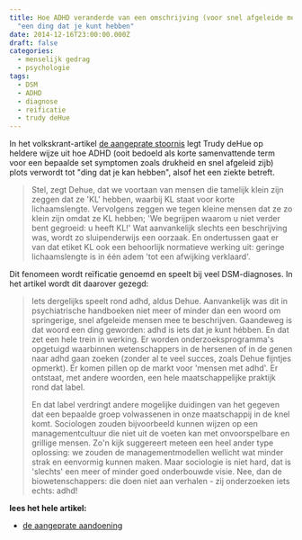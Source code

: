 ```yaml
---
title: Hoe ADHD veranderde van een omschrijving (voor snel afgeleide mensen) tot
  "een ding dat je kunt hebben"
date: 2014-12-16T23:00:00.000Z
draft: false
categories:
  - menselijk gedrag
  - psychologie
tags:
  - DSM
  - ADHD
  - diagnose
  - reificatie
  - trudy deHue
---
```

In het volkskrant-artikel [de aangeprate stoornis](https://12ft.io/proxy?q=https://www.volkskrant.nl/nieuws-achtergrond/de-aangeprate-aandoening~baabe31e) legt Trudy deHue op heldere wijze uit hoe ADHD (ooit bedoeld als korte samenvattende term voor een bepaalde set symptomen zoals drukheid en snel afgeleid zijb) plots verwordt tot "ding dat je kan hebben", alsof het een ziekte betreft.

> Stel, zegt Dehue, dat we voortaan van mensen die tamelijk klein zijn zeggen dat ze 'KL' hebben, waarbij KL staat voor korte lichaamslengte. Vervolgens zeggen we tegen kleine mensen dat ze zo klein zijn omdat ze KL hebben; 'We begrijpen waarom u niet verder bent gegroeid: u heeft KL!' Wat aanvankelijk slechts een beschrijving was, wordt zo sluipenderwijs een oorzaak. En ondertussen gaat er van dat etiket KL ook een behoorlijk normatieve werking uit: geringe lichaamslengte is in één adem 'tot een afwijking verklaard'.

Dit fenomeen wordt reïficatie genoemd en speelt bij veel DSM-diagnoses. In het artikel wordt dit daarover gezegd: 

> Iets dergelijks speelt rond adhd, aldus Dehue. Aanvankelijk was dit in psychiatrische handboeken niet meer of minder dan een woord om springerige, snel afgeleide mensen mee te beschrijven. Gaandeweg is dat woord een ding geworden: adhd is iets dat je kunt hébben. En dat zet een hele trein in werking. Er worden onderzoeksprogramma's opgetuigd waarbinnen wetenschappers in de hersenen of in de genen naar adhd gaan zoeken (zonder al te veel succes, zoals Dehue fijntjes opmerkt). Er komen pillen op de markt voor 'mensen met adhd'. Er ontstaat, met andere woorden, een hele maatschappelijke praktijk rond dat label.
>
>En dat label verdringt andere mogelijke duidingen van het gegeven dat een bepaalde groep volwassenen in onze maatschappij in de knel komt. Sociologen zouden bijvoorbeeld kunnen wijzen op een managementcultuur die niet uit de voeten kan met onvoorspelbare en grillige mensen. Zo'n kijk suggereert meteen een heel ander type oplossing: we zouden de managementmodellen wellicht wat minder strak en eenvormig kunnen maken. Maar sociologie is niet hard, dat is 'slechts' een meer of minder goed onderbouwde visie. Nee, dan de biowetenschappers: die doen niet aan verhalen - zij onderzoeken iets echts: adhd!

**lees het hele artikel:**
- [de aangeprate aandoening](https://12ft.io/proxy?q=https://www.volkskrant.nl/nieuws-achtergrond/de-aangeprate-aandoening~baabe31e)
